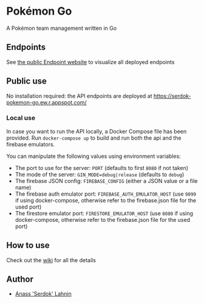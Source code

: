 # Pokémon Go

A Pokémon team management written in Go

## Endpoints

See [the public Endpoint website](https://app.swaggerhub.com/apis/estiam-go/pokemon-go_by_serdok/1.0.0) to visualize all deployed endpoints

## Public use

No installation required: the API endpoints are deployed at https://serdok-pokemon-go.ew.r.appspot.com/

### Local use

In case you want to run the API locally, a Docker Compose file has been provided. Run `docker-compose up` to build and run both the api and the firebase emulators.

You can manipulate the following values using environment variables:

- The port to use for the server: `PORT` (defaults to first `8080` if not taken)
- The mode of the server: `GIN_MODE=debug|release` (defaults to `debug`)
- The firebase JSON config: `FIREBASE_CONFIG` (either a JSON value or a file name)
- The firebase auth emulator port: `FIREBASE_AUTH_EMULATOR_HOST` (use `9099` if using  docker-compose, otherwise refer to the firebase.json file for the used port)
- The firestore emulator port: `FIRESTORE_EMULATOR_HOST` (use `8080` if using  docker-compose, otherwise refer to the firebase.json file for the used port)

## How to use

Check out the [wiki](https://github.com/Serdok/pokemon-go.wiki.git) for all the details

## Author

- [Anass 'Serdok' Lahnin](mailto:l.anass.pro@gmail.com)


